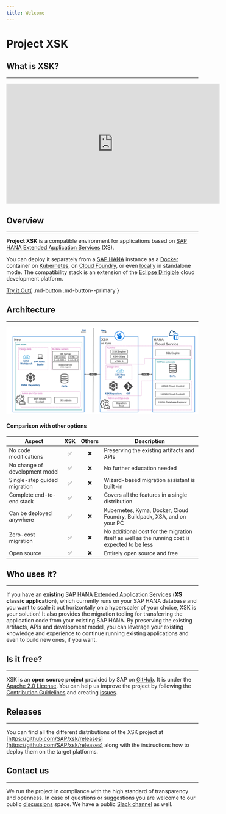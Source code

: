 ```yaml
---
title: Welcome
---
```


Project XSK
===

## What is XSK?
---

<iframe class="md-tabs" width="560" height="315" src="https://www.youtube-nocookie.com/embed/K0CY-vVbnnw" title="YouTube video player" frameborder="0" allow="accelerometer; autoplay; clipboard-write; encrypted-media; gyroscope; picture-in-picture" allowfullscreen></iframe>

## Overview
---

**Project XSK** is a compatible environment for applications based on [SAP HANA Extended Application Services](https://help.sap.com/viewer/52715f71adba4aaeb480d946c742d1f6/2.0.03/en-US/a6c0749255d84a81a154a7fc87dd33ce.html) (XS).

You can deploy it separately from a [SAP HANA](https://www.sap.com/products/hana.html?btp=991d50bf-fa15-4979-ac4b-b280b0eb951f) instance as a [Docker](https://www.docker.com/) container on [Kubernetes](https://kubernetes.io/), on [Cloud Foundry](https://www.xsk.io/setup/cloud-foundry/), or even [locally](https://www.xsk.io/setup/) in standalone mode. The compatibility stack is an extension of the [Eclipse Dirigible](https://github.com/eclipse/dirigible) cloud development platform.

[Try it Out](https://trial.apps.xsk.io/){ .md-button .md-button--primary }

## Architecture
---

![XSK - Migration Architecture](/img/xsk-migration-architecture.png)

#### Comparison with other options

| Aspect                         | XSK  | Others  | Description |
| ------------------------------ |:----:| :-----:| -----------
| No code modifications          |  ✅  |    ❌   | Preserving the existing artifacts and APIs
| No change of development model |  ✅  |    ❌   | No further education needed
| Single-step guided migration   |  ✅  |    ❌   | Wizard-based migration assistant is built-in
| Complete end-to-end stack      |  ✅  |    ❌   | Covers all the features in a single distribution
| Can be deployed anywhere       |  ✅  |    ❌   | Kubernetes, Kyma, Docker, Cloud Foundry, Buildpack, XSA, and on your PC
| Zero-cost migration            |  ✅  |    ❌   | No additional cost for the migration itself as well as the running cost is expected to be less
| Open source                    |  ✅  |    ❌   | Entirely open source and free


## Who uses it?
---

If you have an **existing** [SAP HANA Extended Application Services](https://help.sap.com/viewer/52715f71adba4aaeb480d946c742d1f6/2.0.03/en-US/a6c0749255d84a81a154a7fc87dd33ce.html) (**XS classic application**), which currently runs on your SAP HANA database and you want to scale it out horizontally on a hyperscaler of your choice, XSK is your solution! It also provides the migration tooling for transferring the application code from your existing SAP HANA. By preserving the existing artifacts, APIs and development model, you can leverage your existing knowledge and experience to continue running existing applications and even to build new ones, if you want.

## Is it free?
---

XSK is an **open source project** provided by SAP on [GitHub](https://github.com/SAP/xsk). It is under the [Apache 2.0 License](https://github.com/SAP/xsk/blob/main/LICENSE). You can help us improve the project by following the [Contribution Guidelines](https://github.com/SAP/xsk/blob/main/CONTRIBUTING.md) and creating [issues](https://github.com/SAP/xsk/issues).

## Releases
---

You can find all the different distributions of the XSK project at [https://github.com/SAP/xsk/releases](https://github.com/SAP/xsk/releases) along with the instructions how to deploy them on the target platforms.

## Contact us
---

We run the project in compliance with the high standard of transparency and openness. In case of questions or suggestions you are welcome to our public [discussions](https://github.com/SAP/xsk/discussions) space. We have a public [Slack channel](https://slack.xsk.io) as well.

